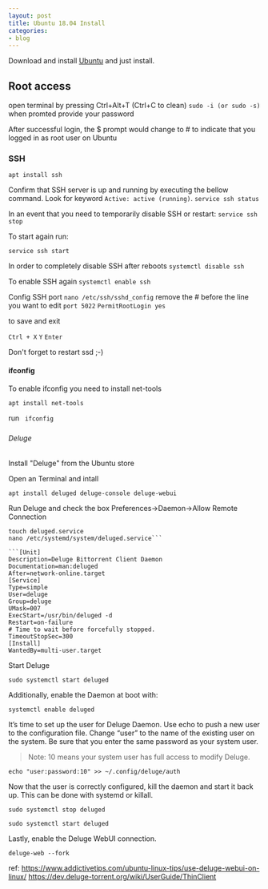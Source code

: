 ```yaml
---
layout: post
title: Ubuntu 18.04 Install
categories:
- blog
---
```


Download and install [Ubuntu](https://ubuntu.com/download/desktop) and just install.

## Root access

open terminal by pressing Ctrl+Alt+T (Ctrl+C to clean)
```sudo -i (or sudo -s)``` 
when promted provide your password

After successful login, the $ prompt would change to # 
to indicate that you logged in as root user on Ubuntu

### SSH

```apt install ssh```

Confirm that SSH server is up and running by executing the bellow command. 
Look for keyword ```Active: active (running)```.
```service ssh status```

In an event that you need to temporarily disable SSH or restart:
```service ssh stop```

To start again run:

```service ssh start```

In order to completely disable SSH after reboots 
```systemctl disable ssh```

To enable SSH again
```systemctl enable ssh```

Config SSH port
```nano /etc/ssh/sshd_config```
remove the # before the line you want to edit
```port 5022```
```PermitRootLogin yes```

to save and exit

```Ctrl + X```
``` Y ```
``` Enter ```

Don't forget to restart ssd ;-)

#### ifconfig
To enable ifconfig you need to install net-tools

```apt install net-tools```

run ``` ifconfig```


#####


###### Deluge

Install "Deluge" from the Ubuntu store 

Open an Terminal and intall

```apt install deluged deluge-console deluge-webui```

Run Deluge and check the box Preferences->Daemon->Allow Remote Connection

```cd /etc/systemd/system/
touch deluged.service
nano /etc/systemd/system/deluged.service```

```[Unit]
Description=Deluge Bittorrent Client Daemon
Documentation=man:deluged
After=network-online.target
[Service]
Type=simple
User=deluge
Group=deluge
UMask=007
ExecStart=/usr/bin/deluged -d
Restart=on-failure
# Time to wait before forcefully stopped.
TimeoutStopSec=300
[Install]
WantedBy=multi-user.target
```
Start Deluge

```sudo systemctl start deluged```

Additionally, enable the Daemon at boot with:

```systemctl enable deluged```


It’s time to set up the user for Deluge Daemon. Use echo to push a new user to the configuration file. 
Change “user” to the name of the existing user on the system. Be sure that you enter the same password as your system user.

> Note: 10 means your system user has full access to modify Deluge.

```echo "user:password:10" >> ~/.config/deluge/auth```

Now that the user is correctly configured, kill the daemon and start it back up. This can be done with systemd or killall.

```sudo systemctl stop deluged```

```sudo systemctl start deluged```

Lastly, enable the Deluge WebUI connection.

```deluge-web --fork```



 
 ref:
 https://www.addictivetips.com/ubuntu-linux-tips/use-deluge-webui-on-linux/
 https://dev.deluge-torrent.org/wiki/UserGuide/ThinClient
